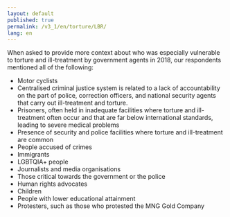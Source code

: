 ```yaml
---
layout: default
published: true
permalink: /v3_1/en/torture/LBR/
lang: en
---
```


When asked to provide more context about who was especially vulnerable to torture and ill-treatment by government agents in 2018, our respondents mentioned all of the following:
-	Motor cyclists
-	Centralised criminal justice system is related to a lack of accountability on the part of police, correction officers, and national security agents that carry out ill-treatment and torture.
-	Prisoners, often held in inadequate facilities where torture and ill-treatment often occur and that are far below international standards, leading to severe medical problems
-	Presence of security and police facilities where torture and ill-treatment are common
-	People accused of crimes
-	Immigrants
-	LGBTQIA+ people
-	Journalists and media organisations
-	Those critical towards the government or the police
-	Human rights advocates
-	Children
-	People with lower educational attainment
-	Protesters, such as those who protested the MNG Gold Company

